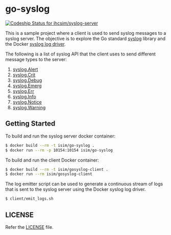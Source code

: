 # go-syslog

[![Codeship Status for ihcsim/syslog-server](https://app.codeship.com/projects/a0e76fb0-b665-0134-c236-7ea8c0f9c13a/status?branch=master)](https://app.codeship.com/projects/194350)

This is a sample project where a client is used to send syslog messages to a syslog server. The objective is to explore the Go standard [syslog](https://golang.org/pkg/log/syslog/) library and the Docker [syslog log driver](https://docs.docker.com/engine/admin/logging/overview/).

The following is a list of syslog API that the client uses to send different message types to the server:

1. [syslog.Alert](https://golang.org/pkg/log/syslog/#Writer.Alert)
1. [syslog.Crit](https://golang.org/pkg/log/syslog/#Writer.Crit)
1. [syslog.Debug](https://golang.org/pkg/log/syslog/#Writer.Debug)
1. [syslog.Emerg](https://golang.org/pkg/log/syslog/#Writer.Alert)
1. [syslog.Err](https://golang.org/pkg/log/syslog/#Writer.Err)
1. [syslog.Info](https://golang.org/pkg/log/syslog/#Writer.Info)
1. [syslog.Notice](https://golang.org/pkg/log/syslog/#Writer.Notice)
1. [syslog.Warning](https://golang.org/pkg/log/syslog/#Writer.Warning)

## Getting Started
To build and run the syslog server docker container:

```sh
$ docker build --rm -t isim/go-syslog .
$ docker run --rm -p 10154:10154 isim/go-syslog
```

To build and run the client Docker container:

```sh
$ docker build --rm -t isim/gosyslog-client .
$ docker run --rm isim/gosyslog-client
```

The log emitter script can be used to generate a continuous stream of logs that is sent to the syslog server using the Docker syslog log driver.

```sh
$ client/emit_logs.sh
```


## LICENSE
Refer the [LICENSE](LICENSE) file.
